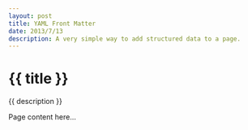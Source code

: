 ```yaml
---
layout: post
title: YAML Front Matter
date: 2013/7/13
description: A very simple way to add structured data to a page.
---
```

<h1> {{ title }} </h1>
<p> {{ description }} </p>
Page content here...
